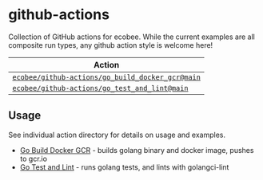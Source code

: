 # github-actions

Collection of GitHub actions for ecobee. While the current examples are all composite run types, any github action style is welcome here!

| Action                                                                     |
| -------------------------------------------------------------------------- |
| [`ecobee/github-actions/go_build_docker_gcr@main`](../go_build_docker_gcr) |
| [`ecobee/github-actions/go_test_and_lint@main`](../go_test_and_lint)       |

## Usage

See individual action directory for details on usage and examples.

-   [Go Build Docker GCR](../go_build_docker_gcr) - builds golang binary and docker image, pushes to gcr.io
-   [Go Test and Lint](../go_test_and_lint) - runs golang tests, and lints with golangci-lint

<!-- ## Changelog

Please see the [CHANGELOG.md](CHANGELOG.md) for details on individual releases. -->
